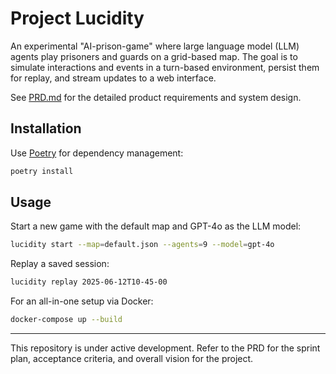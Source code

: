 # Project Lucidity

An experimental "AI-prison-game" where large language model (LLM) agents play prisoners and guards on a grid-based map. The goal is to simulate interactions and events in a turn-based environment, persist them for replay, and stream updates to a web interface.

See [PRD.md](PRD.md) for the detailed product requirements and system design.

## Installation

Use [Poetry](https://python-poetry.org/) for dependency management:

```bash
poetry install
```

## Usage

Start a new game with the default map and GPT-4o as the LLM model:

```bash
lucidity start --map=default.json --agents=9 --model=gpt-4o
```

Replay a saved session:

```bash
lucidity replay 2025-06-12T10-45-00
```

For an all-in-one setup via Docker:

```bash
docker-compose up --build
```

---

This repository is under active development. Refer to the PRD for the sprint plan, acceptance criteria, and overall vision for the project.

